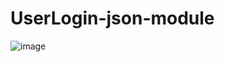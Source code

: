 # UserLogin-json-module

![image](https://github.com/aytekincn/UserLogin-json/assets/121166508/c5387026-8f11-4ac4-a192-b20e48567da0)
